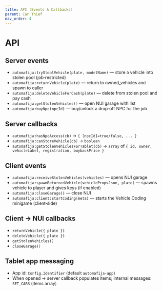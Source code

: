 ```yaml
---
title: API (Events & Callbacks)
parent: Car Thief
nav_order: 4
---
```


# API

## Server events
- `automafija:tryStealVehicle(plate, modelName)` — store a vehicle into stolen pool (job‑restricted)
- `automafija:returnVehicle(plate)` — return to owned_vehicles and spawn to caller
- `automafija:deleteVehicleForCash(plate)` — delete from stolen pool and pay cash
- `automafija:getStolenVehicles()` — open NUI garage with list
- `automafija:buyNpc(npcId)` — buy/unlock a drop‑off NPC for the job

## Server callbacks
- `automafija:hasNpcAccess(cb)` → `{ [npcId]=true/false, ... }`
- `automafija:canStoreVehicle(cb)` → `boolean`
- `automafija:getStolenVehiclesForTablet(cb)` → `array` of `{ id, owner, vehicleLabel, registration, buybackPrice }`

## Client events
- `automafija:receiveStolenVehicles(vehicles)` — opens NUI garage
- `automafija:spawnReturnedVehicle(vehiclePropsJson, plate)` — spawns vehicle to player and gives keys (if enabled)
- `automafija:closeGarage()` — close NUI
- `automafija:client:startCoding(meta)` — starts the Vehicle Coding minigame (client‑side)

## Client → NUI callbacks
- `returnVehicle({ plate })`
- `deleteVehicle({ plate })`
- `getStolenVehicles()`
- `closeGarage()`

## Tablet app messaging
- App id: `Config.Identifier` (default `automafija-app`)
- When opened → server callback populates items; internal messages: `SET_CARS` (items array)
